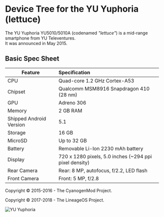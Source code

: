 Device Tree for the YU Yuphoria (lettuce)
==========================================

The YU Yuphoria YU5010/5010A (codenamed _"lettuce"_) is a mid-range smartphone from YU Televentures.  
It was announced in May 2015.

Basic Spec Sheet
----------------

Feature | Specification
--------|:-------------------------
CPU     | Quad-core 1.2 GHz Cortex-A53
Chipset | Qualcomm MSM8916 Snapdragon 410 (28 nm)
GPU     | Adreno 306
Memory  | 2 GB RAM
Shipped Android Version | 5.1
Storage | 16 GB
MicroSD | Up to 32 GB
Battery | Removable Li-Ion 2230 mAh battery
Display | 720 x 1280 pixels, 5.0 inches (~294 ppi pixel density)
Rear Camera  | Rear: 8 MP, autofocus, f/2.2, LED flash
Front Camera | Front: 5 MP, f/2.8
  
Copyright © 2015-2016 - The CyanogenMod Project.  

Copyright © 2017-2018 - The LineageOS Project.  
  
![YU Yuphoria](https://cdn2.gsmarena.com/vv/pics/yureka/yu-yuphoria-1.jpg "YU Yuphoria")

